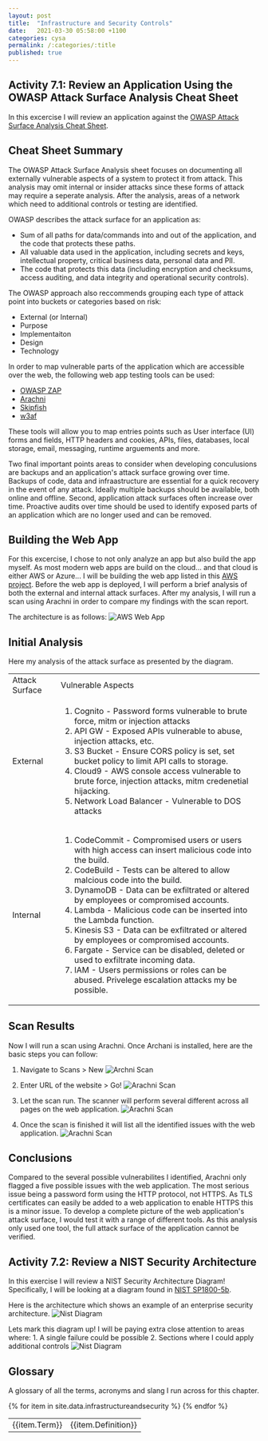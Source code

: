 ```yaml
---
layout: post
title:  "Infrastructure and Security Controls"
date:   2021-03-30 05:58:00 +1100
categories: cysa 
permalink: /:categories/:title
published: true
---
```


## Activity 7.1: Review an Application Using the OWASP Attack Surface Analysis Cheat Sheet
In this excercise I will review an application against the [OWASP Attack Surface Analysis Cheat Sheet](https://cheatsheetseries.owasp.org/cheatsheets/Attack_Surface_Analysis_Cheat_Sheet.html).

## Cheat Sheet Summary

The OWASP Attack Surface Analysis sheet focuses on documenting all externally vulnerable aspects of a system to protect it from attack. This analysis may omit internal or insider attacks since these forms of attack may require a seperate analysis. After the analysis, areas of a network which need to additional controls or testing are identified.

OWASP describes the attack surface for an application as:

* Sum of all paths for data/commands into and out of the application, and
the code that protects these paths. 
* All valuable data used in the application, including secrets and keys, intellectual property, critical business data, personal data and PII.
* The code that protects this data (including encryption and checksums, access auditing, and data integrity and operational security controls).

The OWASP approach also reccommends grouping each type of attack point into buckets or categories based on risk:
* External (or Internal)
* Purpose
* Implementaiton
* Design
* Technology

In order to map vulnerable parts of the application which are accessible over the web, the following web app testing tools can be used:
* [OWASP ZAP](https://www.zaproxy.org/)
* [Arachni](https://www.arachni-scanner.com/)
* [Skipfish](https://code.google.com/archive/p/skipfish/)
* [w3af](https://code.google.com/archive/p/skipfish/)

These tools will allow you to map entries points such as User interface (UI) forms and fields, HTTP headers and cookies, APIs, files, databases, local storage, email, messaging, runtime arguements and more.

Two final important points areas to consider when developing conculusions are backups and an application's attack surface growing over time. Backups of code, data and infraastructure are essential for a quick recovery in the event of any attack. Ideally multiple backups should be available, both online and offline. Second, application attack surfaces often increase over time. Proactive audits over time should be used to identify exposed parts of an application which are no longer used and can be removed.

## Building the Web App

For this excercise, I chose to not only analyze an app but also build the app myself. As most modern web apps are build on the cloud... and that cloud is either AWS or Azure... I will be building the web app listed in this [AWS project](https://aws.amazon.com/getting-started/hands-on/build-modern-app-fargate-lambda-dynamodb-python/). Before the web app is deployed, I will perform a brief analysis of both the external and internal attack surfaces. After my analysis, I will run a scan using Arachni in order to compare my findings with the scan report. 

The architecture is as follows:
![AWS Web App](\assets\img\awswebapp.png)

## Initial Analysis

Here my analysis of the attack surface as presented by the diagram.  

<table>
<tr>
    <td>Attack Surface</td>
    <td>Vulnerable Aspects</td>
</tr>
<tr>
    <td>External</td>
    <td>
        <ol>
            <li>Cognito - Password forms vulnerable to brute force, mitm or injection attacks</li>
            <li>API GW - Exposed APIs vulnerable to abuse, injection attacks, etc. </li>
            <li>S3 Bucket - Ensure CORS policy is set, set bucket policy to limit API calls to storage.</li>
            <li>Cloud9 - AWS console access vulnerable to brute force, injection attacks, mitm credenetial hijacking.</li>
            <li>Network Load Balancer - Vulnerable to DOS attacks</li>
        </ol>
    </td>
</tr>
<tr>
<tr>
    <td>Internal</td>
    <td>
        <ol>
            <li>CodeCommit - Compromised users or users with high access can insert malicious code into the build.</li>
            <li>CodeBuild - Tests can be altered to allow malcious code into the build.</li>
            <li>DynamoDB - Data can be exfiltrated or altered by employees or compromised accounts.</li>
            <li>Lambda - Malicious code can be inserted into the Lambda function.</li>
            <li>Kinesis S3 - Data can be exfiltrated or altered by employees or compromised accounts.</li>
            <li>Fargate - Service can be disabled, deleted or used to exfiltrate incoming data.</li>
            <li>IAM - Users permissions or roles can be abused. Privelege escalation attacks my be possible.</li>
        </ol>
    </td>
</tr>
<tr>
</table>

## Scan Results
Now I will run a scan using Arachni. Once Archani is installed, here are the basic steps you
can follow:

1. Navigate to Scans > New
![Archni Scan](\assets\img\archani.jpg)

2. Enter URL of the website > Go!
![Arachni Scan](\assets\img\archani2.jpg)

3. Let the scan run. The scanner will perform several different across all pages on the web application. 
![Arachni Scan](\assets\img\archani3.jpg)

4. Once the scan is finished it will list all the identified issues with the web application.
![Arachni Scan](\assets\img\archani4.jpg)

## Conclusions
Compared to the several possible vulnerabilites I identified, Arachni only flagged a five possible issues with the web application. The most serious issue being a password form using the HTTP protocol, not HTTPS. As TLS certificates can easily be added to a web application to enable HTTPS this is a minor issue. To develop a complete picture of the web application's attack surface, I would test it with a range of different tools. As this analysis only used one tool, the full attack surface of the application cannot be verified. 

## Activity 7.2: Review a NIST Security Architecture

In this exercise I will review a NIST Security Architecture Diagram!
Specifically, I will be looking at a diagram found in [NIST SP1800-5b](https://csrc.nist.gov/publications/detail/sp/1800-5/final).

Here is the architecture which shows an example of an enterprise security architecture. 
![Nist Diagram](\assets\img\nistdiagram.jpg)

Lets mark this diagram up! I will be paying extra close attention to areas where: 1. A single failure could be possible 2. Sections where I could apply additional controls
![Nist Diagram](\assets\img\diagramanalysis.png)

## Glossary

A glossary of all the terms, acronyms and slang I run across for this chapter.

<table>
{% for item in site.data.infrastructureandsecurity %}
    <tr>
        <td>{{item.Term}}</td> 
        <td>{{item.Definition}}</td>
    </tr>
{% endfor %}
</table>